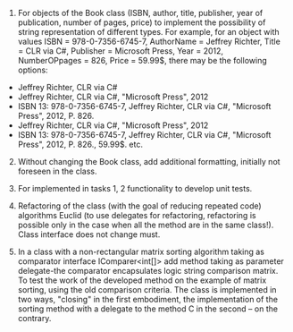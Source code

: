 1. For objects of the Book class (ISBN, author, title, publisher, year of publication,
number of pages, price) to implement the possibility of string representation of different types.
For example, for an object with values ISBN = 978-0-7356-6745-7, AuthorName
= Jeffrey Richter, Title = CLR via C#, Publisher = Microsoft Press, Year = 2012,
NumberOPpages = 826, Price = 59.99$, there may be the following options:
- Jeffrey Richter, CLR via C#
- Jeffrey Richter, CLR via C#, &quot;Microsoft Press&quot;, 2012
- ISBN 13: 978-0-7356-6745-7, Jeffrey Richter, CLR via C#, &quot;Microsoft Press&quot;,
2012, P. 826.
- Jeffrey Richter, CLR via C#, &quot;Microsoft Press&quot;, 2012
- ISBN 13: 978-0-7356-6745-7, Jeffrey Richter, CLR via C#, &quot;Microsoft Press&quot;,
2012, P. 826., 59.99$.
etc.

2. Without changing the Book class, add additional formatting, initially not foreseen in the class.

3. For implemented in tasks 1, 2 functionality to develop unit tests.

4. Refactoring of the class (with the goal of reducing repeated code) algorithms
Euclid (to use delegates for refactoring, refactoring is possible only in
the case when all the method are in the same class!). Class interface does not change
must.

5. In a class with a non-rectangular matrix sorting algorithm taking as
comparator interface IComparer<int[]> add method taking as parameter
delegate-the comparator encapsulates logic string comparison matrix.
To test the work of the developed method on the example of matrix sorting,
using the old comparison criteria. The class is implemented in two ways,
"closing" in the first embodiment, the implementation of the sorting method with a delegate to the method C
in the second – on the contrary.
